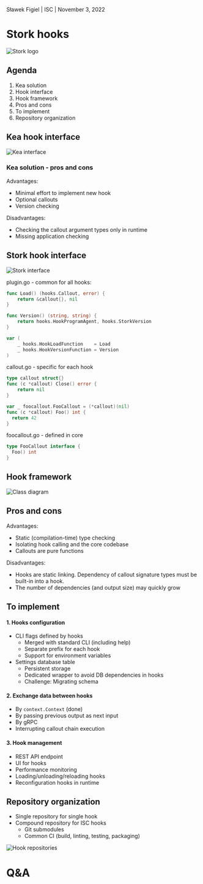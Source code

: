 [comment]: # (Set the theme:)
[comment]: # (THEME = white)
[comment]: # (CODE_THEME = shades-of-purple)
[comment]: # (The list of themes is at https://revealjs.com/themes/)
[comment]: # (The list of code themes is at https://highlightjs.org/)

Sławek Figiel | ISC | November 3, 2022

# Stork hooks

![Stork logo](media/stork-logo.png) <!-- .element: style="height:10vh; max-width:80vw; image-rendering: crisp-edges;" -->

[comment]: # (!!!)

## Agenda

1. Kea solution
2. Hook interface
3. Hook framework
4. Pros and cons
5. To implement
6. Repository organization

[comment]: # (!!!)

## Kea hook interface

![Kea interface](media/hook-interface-kea.png) <!-- .element: style="height:50vh; max-width:80vw; image-rendering: crisp-edges;" -->

[comment]: # (||| data-background-color="#05c46b")

### Kea solution - pros and cons

Advantages:

- Minimal effort to implement new hook
- Optional callouts
- Version checking

Disadvantages:

- Checking the callout argument types only in runtime
- Missing application checking

[comment]: # (!!! data-background-color="#05c46b")

## Stork hook interface

![Stork interface](media/hook-interface-stork.png) <!-- .element: style="height:50vh; max-width:80vw; image-rendering: crisp-edges;" -->

[comment]: # (||| data-background-color="#0fbcf9")

plugin.go - common for all hooks:

```go [1-3|5-7|9-12]
func Load() (hooks.Callout, error) {
	return &callout{}, nil
}

func Version() (string, string) {
	return hooks.HookProgramAgent, hooks.StorkVersion
}

var (
	_ hooks.HookLoadFunction    = Load
	_ hooks.HookVersionFunction = Version
)

```

[comment]: # (||| data-background-color="#0fbcf9")

callout.go - specific for each hook

```go [1|2-4|6|7-10]
type callout struct{}
func (c *callout) Close() error {
	return nil
}

var _ foocallout.FooCallout = (*callout)(nil)
func (c *callout) Foo() int {
  return 42
}
```

foocallout.go - defined in core

```go
type FooCallout interface {
  Foo() int
}
```

[comment]: # (!!! data-background-color="#0fbcf9")

## Hook framework

![Class diagram](media/class-diagram.png) <!-- .element: style="height:50vh; width:80vw; image-rendering: crisp-edges; object-fit: contain;" -->

[comment]: # (!!!)

## Pros and cons

Advantages:

- Static (compilation-time) type checking
- Isolating hook calling and the core codebase
- Callouts are pure functions

Disadvantages:

- Hooks are static linking. Dependency of callout signature types must be built-in into a hook.
- The number of dependencies (and output size) may quickly grow

[comment]: # (!!!)

## To implement

#### 1. Hooks configuration

- CLI flags defined by hooks
  - Merged with standard CLI (including help)
  - Separate prefix for each hook
  - Support for environment variables
- Settings database table
  - Persistent storage
  - Dedicated wrapper to avoid DB dependencies in hooks
  - Challenge: Migrating schema

[comment]: # (|||)

#### 2. Exchange data between hooks

- By `context.Context` (done)
- By passing previous output as next input
- By gRPC
- Interrupting callout chain execution

[comment]: # (|||)

#### 3. Hook management

- REST API endpoint
- UI for hooks
- Performance monitoring
- Loading/unloading/reloading hooks
- Reconfiguration hooks in runtime

[comment]: # (!!!)

## Repository organization

- Single repository for single hook
- Compound repository for ISC hooks
  - Git submodules
  - Common CI (build, linting, testing, packaging)

![Hook repositories](media/hook-repos.png) <!-- .element: style="height:25vh; width:80vw; image-rendering: crisp-edges; object-fit: contain;" -->

[comment]: # (!!!)

# Q&A

[comment]: # (!!!)
